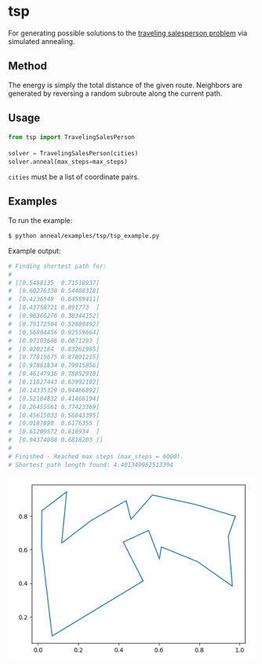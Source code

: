 # tsp
For generating possible solutions to the [traveling salesperson problem](https://en.wikipedia.org/wiki/Travelling_salesman_problem) via simulated annealing.

## Method
The energy is simply the total distance of the given route. Neighbors are generated by reversing a random subroute along the current path.

## Usage

```python
from tsp import TravelingSalesPerson

solver = TravelingSalesPerson(cities)
solver.anneal(max_steps=max_steps)
```

`cities` must be a list of coordinate pairs.

## Examples
To run the example:
```bash
$ python anneal/examples/tsp/tsp_example.py
```

Example output:
```bash
# Finding shortest path for:
#
# [[0.5488135  0.71518937]
#  [0.60276338 0.54488318]
#  [0.4236548  0.64589411]
#  [0.43758721 0.891773  ]
#  [0.96366276 0.38344152]
#  [0.79172504 0.52889492]
#  [0.56804456 0.92559664]
#  [0.07103606 0.0871293 ]
#  [0.0202184  0.83261985]
#  [0.77815675 0.87001215]
#  [0.97861834 0.79915856]
#  [0.46147936 0.78052918]
#  [0.11827443 0.63992102]
#  [0.14335329 0.94466892]
#  [0.52184832 0.41466194]
#  [0.26455561 0.77423369]
#  [0.45615033 0.56843395]
#  [0.0187898  0.6176355 ]
#  [0.61209572 0.616934  ]
#  [0.94374808 0.6818203 ]]
#
# Finished - Reached max steps (max_steps = 6000).
# Shortest path length found: 4.401349962513394
```

![Plot of shortest route found by traveling salesperson solver](example.png)
